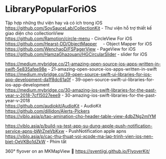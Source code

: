 # LibraryPopularForiOS

Tập hợp những thư viện hay và có ích trong iOS <br>
https://github.com/SoySauceLab/CollectionKit - Thư viện hỗ trợ thiết kế giao diện cho collectionView <br>
https://github.com/Ramotion/circle-menu - CircleView For iOS <br>
https://github.com/Hearst-DD/ObjectMapper     - Object Mapper for iOS <br>
https://github.com/WenchaoD/FSPagerView  - PageView for iOS <br>
https://github.com/HamzaGhazouani/HGCircularSlider - slider for iOS

https://medium.mybridge.co/21-amazing-open-source-ios-apps-written-in-swift-5e835afee98e - 21-amazing-open-source-ios-apps-written-in-swift <br>
https://medium.mybridge.co/39-open-source-swift-ui-libraries-for-ios-app-development-da1f8dc61a0f  - 39-open-source-swift-ui-libraries-for-ios-app-development <br>
https://medium.mybridge.co/30-amazing-ios-swift-libraries-for-the-past-year-v-2018-7cf15027eee9 - 30-amazing-ios-swift-libraries-for-the-past-year-v-2018 <br>
https://github.com/audiokit/AudioKit  - AudioKit <br>
https://github.com/dillidon/Alerts-Pickers <br>
https://viblo.asia/p/tao-amination-cho-header-table-view-4dbZNg2mlYM<br>

https://viblo.asia/p/build-va-test-app-su-dung-apple-push-notification-service-apns-bWrZneVbKxw  - PushNotification apple apns<br>
https://viblo.asia/p/cac-thu-thuat-voi-xcode-ma-lap-trinh-vien-ios-nen-biet-OeVKBo1dZkW - Phím tắt <br>

360° flyover on an MKMapView 🚁 https://sventiigi.github.io/FlyoverKit/

